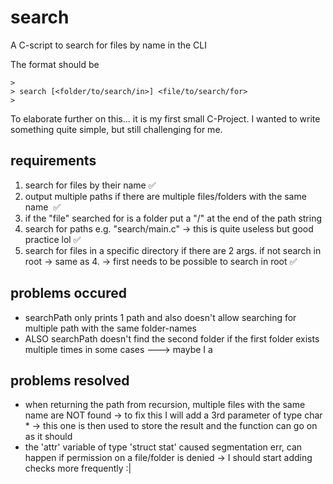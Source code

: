 # search
A C-script to search for files by name in the CLI

The format should be

``` 
>
> search [<folder/to/search/in>] <file/to/search/for> 
>
```

To elaborate further on this... it is my first small C-Project. 
I wanted to write something quite simple, but still challenging for me.

## requirements

1. search for files by their name                                                                           ️✅
2. output multiple paths if there are multiple files/folders with the same name ️                            ️✅
3. if the "file" searched for is a folder put a "/" at the end of the path string                           ️
4. search for paths e.g. "search/main.c" -> this is quite useless but good practice lol                     ✅
5. search for files in a specific directory if there are 2 args. if not search in root -> same as 4.
  -> first needs to be possible to search in root                                                           ✅

## problems occured 

- searchPath only prints 1 path and also doesn't allow searching for multiple path with the same folder-names 
- ALSO searchPath doesn't find the second folder if the first folder exists multiple times in some cases
---> maybe I a

## problems resolved
- when returning the path from recursion, multiple files with the same name are NOT found 
  -> to fix this I will add a 3rd parameter of type char * -> this one is then used to store the result and the function can go on as it should
- the 'attr' variable of type 'struct stat' caused segmentation err, can happen if permission on a file/folder is denied 
  -> I should start adding checks more frequently :|



